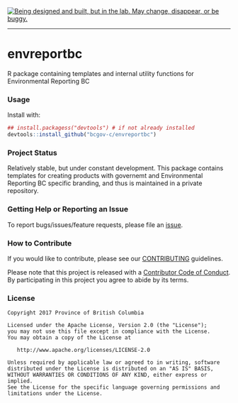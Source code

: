 <div id="devex-badge"><a rel="Exploration" href="https://github.com/BCDevExchange/docs/blob/master/discussion/projectstates.md"><img alt="Being designed and built, but in the lab. May change, disappear, or be buggy." style="border-width:0" src="https://assets.bcdevexchange.org/images/badges/exploration.svg" title="Being designed and built, but in the lab. May change, disappear, or be buggy." /></a></div>

---

# envreportbc

R package containing templates and internal utility functions for Environmental Reporting BC

### Usage

Install with:

```r
## install.packagess("devtools") # if not already installed
devtools::install_github("bcgov-c/envreportbc")
```

### Project Status

Relatively stable, but under constant development. This package contains templates for creating products with governemt and Environmental Reporting BC specific branding, and thus is maintained in a private repository.

### Getting Help or Reporting an Issue

To report bugs/issues/feature requests, please file an [issue](https://github.com/bcgov-c/envreportbc/issues/).

### How to Contribute

If you would like to contribute, please see our [CONTRIBUTING](CONTRIBUTING.md) guidelines.

Please note that this project is released with a [Contributor Code of Conduct](CODE_OF_CONDUCT.md). By participating in this project you agree to abide by its terms.

### License

    Copyright 2017 Province of British Columbia

    Licensed under the Apache License, Version 2.0 (the "License");
    you may not use this file except in compliance with the License.
    You may obtain a copy of the License at 

       http://www.apache.org/licenses/LICENSE-2.0

    Unless required by applicable law or agreed to in writing, software
    distributed under the License is distributed on an "AS IS" BASIS,
    WITHOUT WARRANTIES OR CONDITIONS OF ANY KIND, either express or implied.
    See the License for the specific language governing permissions and
    limitations under the License.
